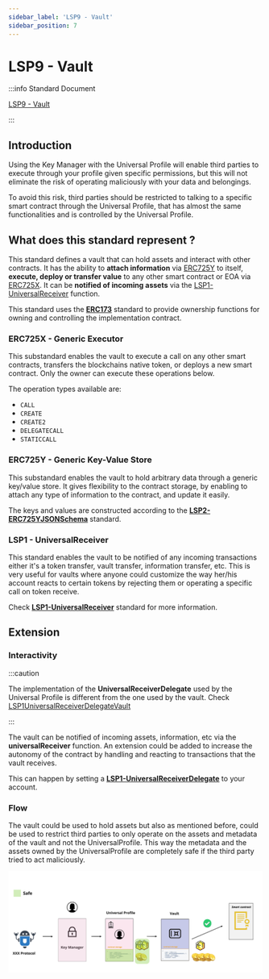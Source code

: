 ```yaml
---
sidebar_label: 'LSP9 - Vault'
sidebar_position: 7
---
```


# LSP9 - Vault

:::info Standard Document

[LSP9 - Vault](https://github.com/lukso-network/LIPs/blob/main/LSPs/LSP-9-Vault.md)

:::

## Introduction

Using the Key Manager with the Universal Profile will enable third parties to execute through your profile given specific permissions, but this will not eliminate the risk of operating maliciously with your data and belongings.

To avoid this risk, third parties should be restricted to talking to a specific smart contract through the Universal Profile, that has almost the same functionalities and is controlled by the Universal Profile.

## What does this standard represent ?

This standard defines a vault that can hold assets and interact with other contracts. It has the ability to **attach information** via [ERC725Y](https://github.com/ethereum/EIPs/blob/master/EIPS/eip-725.md#erc725y) to itself, **execute, deploy or transfer value** to any other smart contract or EOA via [ERC725X](https://github.com/ethereum/EIPs/blob/master/EIPS/eip-725.md#erc725x). It can be **notified of incoming assets** via the [LSP1-UniversalReceiver](https://github.com/lukso-network/LIPs/blob/master/LSPs/LSP-1-UniversalReceiver.md) function.

This standard uses the **[ERC173](https://eips.ethereum.org/EIPS/eip-173)** standard to provide ownership functions for owning and controlling the implementation contract.

### ERC725X - Generic Executor

This substandard enables the vault to execute a call on any other smart contracts, transfers the blockchains native token, or deploys a new smart contract. Only the owner can execute these operations below.

The operation types available are:

- `CALL`
- `CREATE`
- `CREATE2`
- `DELEGATECALL`
- `STATICCALL`

### ERC725Y - Generic Key-Value Store

This substandard enables the vault to hold arbitrary data through a generic key/value store. It gives flexibility to the contract storage, by enabling to attach any type of information to the contract, and update it easily.

The keys and values are constructed according to the **[LSP2-ERC725YJSONSchema](../generic-standards/01-lsp2-json-schema.md)** standard.

### LSP1 - UniversalReceiver

This standard enables the vault to be notified of any incoming transactions either it's a token transfer, vault transfer, information transfer, etc.
This is very useful for vaults where anyone could customize the way her/his account reacts to certain tokens by rejecting them or operating a specific call on token receive.

Check **[LSP1-UniversalReceiver](../generic-standards/02-lsp1-universal-receiver.md)** standard for more information.

## Extension

### Interactivity

:::caution

The implementation of the **UniversalReceiverDelegate** used by the Universal Profile is different from the one used by the vault. Check [LSP1UniversalReceiverDelegateVault](../smart-contracts/lsp1-universal-receiver-delegate-vault.md)

:::

The vault can be notified of incoming assets, information, etc via the **universalReceiver** function. An extension could be added to increase the autonomy of the contract by handling and reacting to transactions that the vault receives.

This can happen by setting a **[LSP1-UniversalReceiverDelegate](./02-lsp1-universal-receiver-delegate.md)** to your account.

### Flow

The vault could be used to hold assets but also as mentioned before, could be used to restrict third parties to only operate on the assets and metadata of the vault and not the UniversalProfile. This way the metadata and the assets owned by the UniversalProfile are completely safe if the third party tried to act maliciously.

![LSP9 vault with third parties flow](../../../static/img/lsp9-vault-flow.jpeg)
